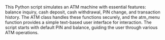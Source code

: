 This Python script simulates an ATM machine with essential features: balance inquiry, cash deposit, cash withdrawal, PIN change, and transaction history. 
The ATM class handles these functions securely, and the atm_menu function provides a simple text-based user interface for interaction.
The script starts with default PIN and balance, guiding the user through various ATM operations.






